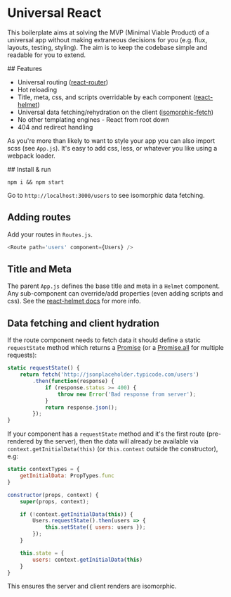 # Universal React

This boilerplate aims at solving the MVP (Minimal Viable Product) of a universal app without making extraneous decisions for you (e.g. flux,	 layouts, testing, styling). The aim is to keep the codebase simple and readable for you to extend.

## Features

- Universal routing ([react-router](https://github.com/rackt/react-router))
- Hot reloading
- Title, meta, css, and scripts overridable by each component ([react-helmet](https://github.com/nfl/react-helmet))
- Universal data fetching/rehydration on the client ([isomorphic-fetch](https://github.com/matthew-andrews/isomorphic-fetch))
- No other templating engines - React from root down
- 404 and redirect handling

As you're more than likely to want to style your app you can also import scss (see `App.js`). It's easy to add css, less, or whatever you like using a webpack loader.

## Install & run

```
npm i && npm start
```

Go to `http://localhost:3000/users` to see isomorphic data fetching.

## Adding routes

Add your routes in `Routes.js`.

```js
<Route path='users' component={Users} />
```

## Title and Meta


The parent `App.js` defines the base title and meta in a `Helmet` component. Any sub-component can override/add properties (even adding scripts and css). See the [react-helmet docs](https://github.com/nfl/react-helmet) for more info.

## Data fetching and client hydration

If the route component needs to fetch data it should define a static `requestState` method which returns a [Promise](https://developer.mozilla.org/en/docs/Web/JavaScript/Reference/Global_Objects/Promise) (or a [Promise.all](https://developer.mozilla.org/en-US/docs/Web/JavaScript/Reference/Global_Objects/Promise/all) for multiple requests):

```js
static requestState() {
	return fetch('http://jsonplaceholder.typicode.com/users')
		.then(function(response) {
			if (response.status >= 400) {
				throw new Error('Bad response from server');
			}
			return response.json();
		});
}
```

If your component has a `requestState` method and it's the first route (pre-rendered by the server), then the data will already be available via `context.getInitialData(this)` (or `this.context` outside the constructor), e.g:

```js
static contextTypes = {
	getInitialData: PropTypes.func
}

constructor(props, context) {
	super(props, context);

	if (!context.getInitialData(this)) {
		Users.requestState().then(users => {
			this.setState({ users: users });
		});
	}

	this.state = {
		users: context.getInitialData(this)
	}
}
```

This ensures the server and client renders are isomorphic.
